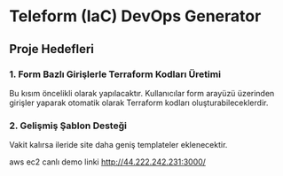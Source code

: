 # Teleform (IaC) DevOps Generator

## Proje Hedefleri

### 1. Form Bazlı Girişlerle Terraform Kodları Üretimi
Bu kısım öncelikli olarak yapılacaktır. Kullanıcılar form arayüzü üzerinden girişler yaparak otomatik olarak Terraform kodları oluşturabileceklerdir. 

### 2. Gelişmiş Şablon Desteği
Vakit kalırsa ileride site daha geniş templateler eklenecektir.


aws ec2 canlı demo linki 
http://44.222.242.231:3000/